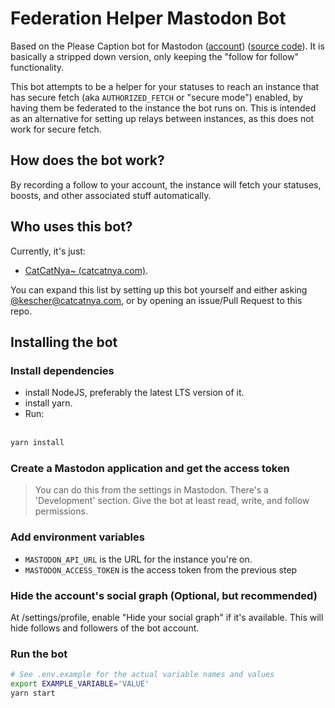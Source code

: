 # Federation Helper Mastodon Bot

Based on the Please Caption bot for Mastodon
([account](https://botsin.space/@PleaseCaption)) ([source code](https://glitch.com/edit/#!/please-caption-mastodon)).
It is basically a stripped down version, only keeping the "follow for follow" functionality.

This bot attempts to be a helper for your statuses to reach an instance that has secure fetch (aka `AUTHORIZED_FETCH`
or "secure mode") enabled, by having them be federated to the instance the bot runs on.
This is intended as an alternative for setting up relays between instances, as this does not work for secure fetch.

## How does the bot work?

By recording a follow to your account, the instance will fetch your statuses, boosts, and other associated stuff
automatically.

## Who uses this bot?

Currently, it's just:

- [CatCatNya~ (catcatnya.com)](https://catcatnya.com/@FederationHelper).

You can expand this list by setting up this bot yourself and either
asking [@kescher@catcatnya.com](https://catcatnya.com/@kescher), or by opening an issue/Pull Request to this repo.

## Installing the bot

### Install dependencies

- install NodeJS, preferably the latest LTS version of it.
- install yarn.
- Run: <br><br>

```bash
yarn install
```

### Create a Mastodon application and get the access token

> You can do this from the settings in Mastodon. There's a 'Development' section. Give the bot at least read, write, and
> follow permissions.

### Add environment variables

+ `MASTODON_API_URL` is the URL for the instance you're on.
+ `MASTODON_ACCESS_TOKEN` is the access token from the previous step

### Hide the account's social graph (Optional, but recommended)

At /settings/profile, enable "Hide your social graph" if it's available. This will hide follows and followers of the bot
account.

### Run the bot

```bash
# See .env.example for the actual variable names and values
export EXAMPLE_VARIABLE='VALUE'
yarn start
```